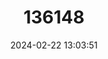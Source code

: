 ---
title: "136148"
category: "Bromeliohyla melacaena"
draft: false
date: 2024-02-22 13:03:51
languages:
  Spanish; Castilian: ["Ranita de Bromelia Pequeña"]
---